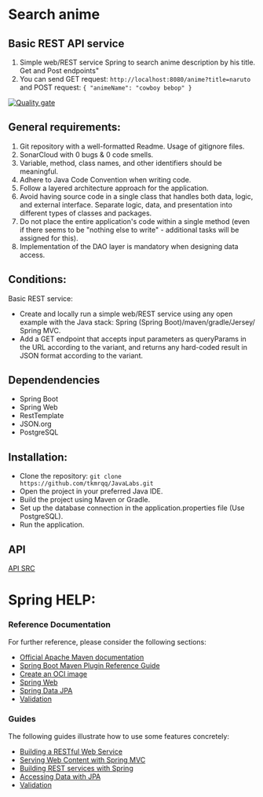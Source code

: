 # Search anime
## Basic REST API service

1) Simple web/REST service Spring to search anime description by his title. Get and Post endpoints"
2) You can send GET request: `http://localhost:8080/anime?title=naruto`
   and POST request:
   `{
    "animeName": "cowboy bebop"
   }`
   

[![Quality gate](https://sonarcloud.io/api/project_badges/quality_gate?project=tkmrqq_JavaLabs)](https://sonarcloud.io/summary/new_code?id=tkmrqq_JavaLabs)

## General requirements:
1. Git repository with a well-formatted Readme. Usage of gitignore files.
2. SonarCloud with 0 bugs & 0 code smells.
3. Variable, method, class names, and other identifiers should be meaningful.
4. Adhere to Java Code Convention when writing code.
5. Follow a layered architecture approach for the application.
6. Avoid having source code in a single class that handles both data, logic, and external interface. Separate logic, data, and presentation into different types of classes and packages.
7. Do not place the entire application's code within a single method (even if there seems to be "nothing else to write" - additional tasks will be assigned for this).
8. Implementation of the DAO layer is mandatory when designing data access.

## Conditions:
Basic REST service:
- Create and locally run a simple web/REST service using any open example with the Java stack: Spring (Spring Boot)/maven/gradle/Jersey/ Spring MVC.
- Add a GET endpoint that accepts input parameters as queryParams in the URL according to the variant, and returns any hard-coded result in JSON format according to the variant.

## Dependendencies
- Spring Boot
- Spring Web
- RestTemplate
- JSON.org
- PostgreSQL

## Installation:
- Clone the repository: `git clone https://github.com/tkmrqq/JavaLabs.git`
- Open the project in your preferred Java IDE.
- Build the project using Maven or Gradle.
- Set up the database connection in the application.properties file (Use PostgreSQL).
- Run the application.
 
 ## API
[API SRC](https://docs.api.jikan.moe/)

# Spring HELP:
### Reference Documentation
For further reference, please consider the following sections:

* [Official Apache Maven documentation](https://maven.apache.org/guides/index.html)
* [Spring Boot Maven Plugin Reference Guide](https://docs.spring.io/spring-boot/docs/3.2.2/maven-plugin/reference/html/)
* [Create an OCI image](https://docs.spring.io/spring-boot/docs/3.2.2/maven-plugin/reference/html/#build-image)
* [Spring Web](https://docs.spring.io/spring-boot/docs/3.2.2/reference/htmlsingle/index.html#web)
* [Spring Data JPA](https://docs.spring.io/spring-boot/docs/3.2.2/reference/htmlsingle/index.html#data.sql.jpa-and-spring-data)
* [Validation](https://docs.spring.io/spring-boot/docs/3.2.2/reference/htmlsingle/index.html#io.validation)

### Guides
The following guides illustrate how to use some features concretely:

* [Building a RESTful Web Service](https://spring.io/guides/gs/rest-service/)
* [Serving Web Content with Spring MVC](https://spring.io/guides/gs/serving-web-content/)
* [Building REST services with Spring](https://spring.io/guides/tutorials/rest/)
* [Accessing Data with JPA](https://spring.io/guides/gs/accessing-data-jpa/)
* [Validation](https://spring.io/guides/gs/validating-form-input/)
